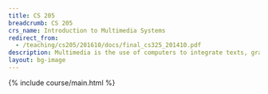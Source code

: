 ```yaml
---
title: CS 205
breadcrumb: CS 205
crs_name: Introduction to Multimedia Systems
redirect_from:
  - /teaching/cs205/201610/docs/final_cs325_201410.pdf
description: Multimedia is the use of computers to integrate texts, graphics, video, animation, and sound in an interactive experience. The course introduces these elements of multimedia and their associated technologies. Students will gain an appreciation of each element and be able to combine them into a finished work.
layout: bg-image
---
```

{% include course/main.html %}
